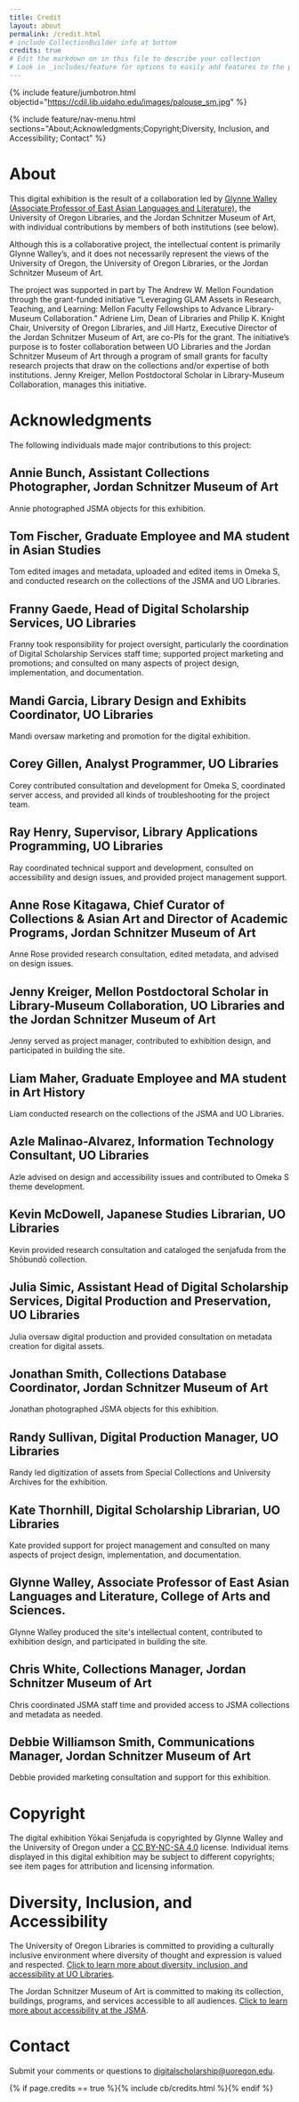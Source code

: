 ```yaml
---
title: Credit
layout: about
permalink: /credit.html
# include CollectionBuilder info at bottom
credits: true
# Edit the markdown on in this file to describe your collection
# Look in _includes/feature for options to easily add features to the page
---
```


{% include feature/jumbotron.html objectid="https://cdil.lib.uidaho.edu/images/palouse_sm.jpg" %}

{% include feature/nav-menu.html sections="About;Acknowledgments;Copyright;Diversity, Inclusion, and Accessibility; Contact" %}

# About

This digital exhibition is the result of a collaboration led by [Glynne Walley (Associate Professor of East Asian Languages and Literature)](https://eall.uoregon.edu/profile/glynne/), the University of Oregon Libraries, and the Jordan Schnitzer Museum of Art, with individual contributions by members of both institutions (see below). 

Although this is a collaborative project, the intellectual content is primarily Glynne Walley’s, and it does not necessarily represent the views of the University of Oregon, the University of Oregon Libraries, or the Jordan Schnitzer Museum of Art.

The project was supported in part by The Andrew W. Mellon Foundation through the grant-funded initiative “Leveraging GLAM Assets in Research, Teaching, and Learning: Mellon Faculty Fellowships to Advance Library-Museum Collaboration.” Adriene Lim, Dean of Libraries and Philip K. Knight Chair, University of Oregon Libraries, and Jill Hartz, Executive Director of the Jordan Schnitzer Museum of Art, are co-PIs for the grant. The initiative’s purpose is to foster collaboration between UO Libraries and the Jordan Schnitzer Museum of Art through a program of small grants for faculty research projects that draw on the collections and/or expertise of both institutions. Jenny Kreiger, Mellon Postdoctoral Scholar in Library-Museum Collaboration, manages this initiative.

# Acknowledgments

The following individuals made major contributions to this project:

## Annie Bunch, Assistant Collections Photographer, Jordan Schnitzer Museum of Art

Annie photographed JSMA objects for this exhibition.

## Tom Fischer, Graduate Employee and MA student in Asian Studies

Tom edited images and metadata, uploaded and edited items in Omeka S, and conducted research on the collections of the JSMA and UO Libraries. 

## Franny Gaede, Head of Digital Scholarship Services, UO Libraries

Franny took responsibility for project oversight, particularly the coordination of Digital Scholarship Services staff time; supported project marketing and promotions; and consulted on many aspects of project design, implementation, and documentation.

## Mandi Garcia, Library Design and Exhibits Coordinator, UO Libraries

Mandi oversaw marketing and promotion for the digital exhibition.

## Corey Gillen, Analyst Programmer, UO Libraries

Corey contributed consultation and development for Omeka S, coordinated server access, and provided all kinds of troubleshooting for the project team.

## Ray Henry, Supervisor, Library Applications Programming, UO Libraries

Ray coordinated technical support and development, consulted on accessibility and design issues, and provided project management support.

## Anne Rose Kitagawa, Chief Curator of Collections & Asian Art and Director of Academic Programs, Jordan Schnitzer Museum of Art

Anne Rose provided research consultation, edited metadata, and advised on design issues.

## Jenny Kreiger, Mellon Postdoctoral Scholar in Library-Museum Collaboration, UO Libraries and the Jordan Schnitzer Museum of Art

Jenny served as project manager, contributed to exhibition design, and participated in building the site.

## Liam Maher, Graduate Employee and MA student in Art History

Liam conducted research on the collections of the JSMA and UO Libraries. 

## Azle Malinao-Alvarez, Information Technology Consultant, UO Libraries

Azle advised on design and accessibility issues and contributed to Omeka S theme development.

## Kevin McDowell, Japanese Studies Librarian, UO Libraries

Kevin provided research consultation and cataloged the senjafuda from the Shōbundō collection.

## Julia Simic, Assistant Head of Digital Scholarship Services, Digital Production and Preservation, UO Libraries

Julia oversaw digital production and provided consultation on metadata creation for digital assets.

## Jonathan Smith, Collections Database Coordinator, Jordan Schnitzer Museum of Art

Jonathan photographed JSMA objects for this exhibition.

## Randy Sullivan, Digital Production Manager, UO Libraries

Randy led digitization of assets from Special Collections and University Archives for the exhibition.

## Kate Thornhill, Digital Scholarship Librarian, UO Libraries

Kate provided support for project management and consulted on many aspects of project design, implementation, and documentation.

## Glynne Walley, Associate Professor of East Asian Languages and Literature, College of Arts and Sciences.

Glynne Walley produced the site's intellectual content, contributed to exhibition design, and participated in building the site.

## Chris White, Collections Manager, Jordan Schnitzer Museum of Art

Chris coordinated JSMA staff time and provided access to JSMA collections and metadata as needed.

## Debbie Williamson Smith, Communications Manager, Jordan Schnitzer Museum of Art

Debbie provided marketing consultation and support for this exhibition.

# Copyright
The digital exhibition Yōkai Senjafuda is copyrighted by Glynne Walley and the University of Oregon under a [CC BY-NC-SA 4.0](https://creativecommons.org/licenses/by-nc-sa/4.0/) license. Individual items displayed in this digital exhibition may be subject to different copyrights; see item pages for attribution and licensing information.

# Diversity, Inclusion, and Accessibility

The University of Oregon Libraries is committed to providing a culturally inclusive environment where diversity of thought and expression is valued and respected. [Click to learn more about diversity, inclusion, and accessibility at UO Libraries](https://library.uoregon.edu/diversity-and-inclusion).

The Jordan Schnitzer Museum of Art is committed to making its collection, buildings, programs, and services accessible to all audiences. [Click to learn more about accessibility at the JSMA](https://jsma.uoregon.edu/Accessibility).

# Contact

Submit your comments or questions to [digitalscholarship@uoregon.edu](mailto:digitalscholarship@uoregon.edu).

{% if page.credits == true %}{% include cb/credits.html %}{% endif %}
